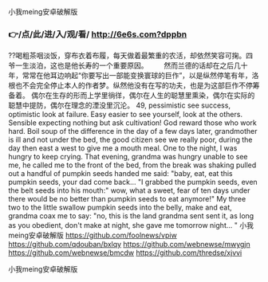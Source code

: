 
小我meing安卓破解版




### 👉/点/此/进/入/观/看/ http://6e6s.com?dppbn




??喝粗茶咽淡饭，穿布衣着布履，每天做着最繁重的农活，却依然笑容可掬。四爷一生淡泊，这也是他长寿的一个重要原因。
　　然而兰德的话却在之后几十年，常常在他耳边响起“你要写出一部能变换寰球的巨作”，以是纵然停笔有年，洛根也不会完全停止本人的作者梦。纵然他没有在写的功夫，也是为这部巨作不停筹备着。
偶尔在生存的形而上学里徜徉，偶尔在人生的聪慧里熏染，偶尔在实际的聪慧中提防，偶尔在理念的湮没里沉沦。
49, pessimistic see success, optimistic look at failure.
Easy easier to see yourself, look at the others.
Sensible expecting nothing but ask cultivation!
God reward those who work hard.
Boil soup of the difference in the day of a few days later, grandmother is ill and not under the bed, the good citizen see we really poor, during the day then east a west to give me a mouth meal.
One to the night, I was hungry to keep crying.
That evening, grandma was hungry unable to see me, he called me to the front of the bed, from the break was shaking pulled out a handful of pumpkin seeds handed me said: "baby, eat, eat this pumpkin seeds, your dad come back...
"I grabbed the pumpkin seeds, even the belt seeds into his mouth:" wow, what a sweet, fear of ten days under there would be no better than pumpkin seeds to eat anymore!"
My three two to the little swallow pumpkin seeds into the belly, make and eat, grandma coax me to say: "no, this is the land grandma sent sent it, as long as you obedient, don't make at night, she gave me tomorrow night...
"
小我meing安卓破解版 https://github.com/foolnews/vpiw
https://github.com/qdouban/bxlqy
https://github.com/webnewse/mwygjn
https://github.com/webnewse/bmcdw
https://github.com/thredse/xjvvi





小我meing安卓破解版
